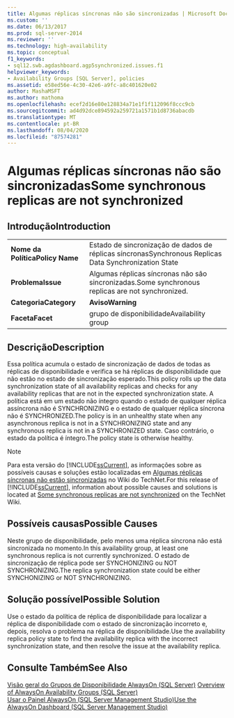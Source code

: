 ```yaml
---
title: Algumas réplicas síncronas não são sincronizadas | Microsoft Docs
ms.custom: ''
ms.date: 06/13/2017
ms.prod: sql-server-2014
ms.reviewer: ''
ms.technology: high-availability
ms.topic: conceptual
f1_keywords:
- sql12.swb.agdashboard.agp5synchronized.issues.f1
helpviewer_keywords:
- Availability Groups [SQL Server], policies
ms.assetid: e58ed56e-4c30-42e6-a9fc-a8c401620e02
author: MashaMSFT
ms.author: mathoma
ms.openlocfilehash: ecef2d16e80e128834a71e1f1f112096f8ccc9cb
ms.sourcegitcommit: ad4d92dce894592a259721a1571b1d8736abacdb
ms.translationtype: MT
ms.contentlocale: pt-BR
ms.lasthandoff: 08/04/2020
ms.locfileid: "87574281"
---
```

# <a name="some-synchronous-replicas-are-not-synchronized"></a><span data-ttu-id="12177-102">Algumas réplicas síncronas não são sincronizadas</span><span class="sxs-lookup"><span data-stu-id="12177-102">Some synchronous replicas are not synchronized</span></span>
    
## <a name="introduction"></a><span data-ttu-id="12177-103">Introdução</span><span class="sxs-lookup"><span data-stu-id="12177-103">Introduction</span></span>  
  
|||  
|-|-|  
|<span data-ttu-id="12177-104">**Nome da Política**</span><span class="sxs-lookup"><span data-stu-id="12177-104">**Policy Name**</span></span>|<span data-ttu-id="12177-105">Estado de sincronização de dados de réplicas síncronas</span><span class="sxs-lookup"><span data-stu-id="12177-105">Synchronous Replicas Data Synchronization State</span></span>|  
|<span data-ttu-id="12177-106">**Problema**</span><span class="sxs-lookup"><span data-stu-id="12177-106">**Issue**</span></span>|<span data-ttu-id="12177-107">Algumas réplicas síncronas não são sincronizadas.</span><span class="sxs-lookup"><span data-stu-id="12177-107">Some synchronous replicas are not synchronized.</span></span>|  
|<span data-ttu-id="12177-108">**Categoria**</span><span class="sxs-lookup"><span data-stu-id="12177-108">**Category**</span></span>|<span data-ttu-id="12177-109">**Aviso**</span><span class="sxs-lookup"><span data-stu-id="12177-109">**Warning**</span></span>|  
|<span data-ttu-id="12177-110">**Faceta**</span><span class="sxs-lookup"><span data-stu-id="12177-110">**Facet**</span></span>|<span data-ttu-id="12177-111">grupo de disponibilidade</span><span class="sxs-lookup"><span data-stu-id="12177-111">Availability group</span></span>|  
  
## <a name="description"></a><span data-ttu-id="12177-112">Descrição</span><span class="sxs-lookup"><span data-stu-id="12177-112">Description</span></span>  
 <span data-ttu-id="12177-113">Essa política acumula o estado de sincronização de dados de todas as réplicas de disponibilidade e verifica se há réplicas de disponibilidade que não estão no estado de sincronização esperado.</span><span class="sxs-lookup"><span data-stu-id="12177-113">This policy rolls up the data synchronization state of all availability replicas and checks for any availability replicas that are not in the expected synchronization state.</span></span> <span data-ttu-id="12177-114">A política está em um estado não íntegro quando o estado de qualquer réplica assíncrona não é SYNCHRONIZING e o estado de qualquer réplica síncrona não é SYNCHRONIZED.</span><span class="sxs-lookup"><span data-stu-id="12177-114">The policy is in an unhealthy state when any asynchronous replica is not in a SYNCHRONIZING state and any synchronous replica is not in a SYNCHRONIZED state.</span></span> <span data-ttu-id="12177-115">Caso contrário, o estado da política é íntegro.</span><span class="sxs-lookup"><span data-stu-id="12177-115">The policy state is otherwise healthy.</span></span>  
  
> [!NOTE]  
>  <span data-ttu-id="12177-116">Para esta versão do [!INCLUDE[ssCurrent](../../../includes/sscurrent-md.md)], as informações sobre as possíveis causas e soluções estão localizadas em [Algumas réplicas síncronas não estão sincronizadas](https://go.microsoft.com/fwlink/p/?LinkId=220853) no Wiki do TechNet.</span><span class="sxs-lookup"><span data-stu-id="12177-116">For this release of [!INCLUDE[ssCurrent](../../../includes/sscurrent-md.md)], information about possible causes and solutions is located at [Some synchronous replicas are not synchronized](https://go.microsoft.com/fwlink/p/?LinkId=220853) on the TechNet Wiki.</span></span>  
  
## <a name="possible-causes"></a><span data-ttu-id="12177-117">Possíveis causas</span><span class="sxs-lookup"><span data-stu-id="12177-117">Possible Causes</span></span>  
 <span data-ttu-id="12177-118">Neste grupo de disponibilidade, pelo menos uma réplica síncrona não está sincronizada no momento.</span><span class="sxs-lookup"><span data-stu-id="12177-118">In this availability group, at least one synchronous replica is not currently synchronized.</span></span> <span data-ttu-id="12177-119">O estado de sincronização de réplica pode ser SYNCHONIZING ou NOT SYNCHRONIZING.</span><span class="sxs-lookup"><span data-stu-id="12177-119">The replica synchronization state could be either SYNCHONIZING or NOT SYNCHRONIZING.</span></span>  
  
## <a name="possible-solution"></a><span data-ttu-id="12177-120">Solução possível</span><span class="sxs-lookup"><span data-stu-id="12177-120">Possible Solution</span></span>  
 <span data-ttu-id="12177-121">Use o estado da política de réplica de disponibilidade para localizar a réplica de disponibilidade com o estado de sincronização incorreto e, depois, resolva o problema na réplica de disponibilidade.</span><span class="sxs-lookup"><span data-stu-id="12177-121">Use the availability replica policy state to find the availability replica with the incorrect synchronization state, and then resolve the issue at the availability replica.</span></span>  
  
## <a name="see-also"></a><span data-ttu-id="12177-122">Consulte Também</span><span class="sxs-lookup"><span data-stu-id="12177-122">See Also</span></span>  
 <span data-ttu-id="12177-123">[Visão geral do Grupos de Disponibilidade AlwaysOn &#40;SQL Server&#41;](overview-of-always-on-availability-groups-sql-server.md) </span><span class="sxs-lookup"><span data-stu-id="12177-123">[Overview of AlwaysOn Availability Groups &#40;SQL Server&#41;](overview-of-always-on-availability-groups-sql-server.md) </span></span>  
 [<span data-ttu-id="12177-124">Usar o Painel AlwaysOn &#40;SQL Server Management Studio&#41;</span><span class="sxs-lookup"><span data-stu-id="12177-124">Use the AlwaysOn Dashboard &#40;SQL Server Management Studio&#41;</span></span>](use-the-always-on-dashboard-sql-server-management-studio.md)  
  
  

